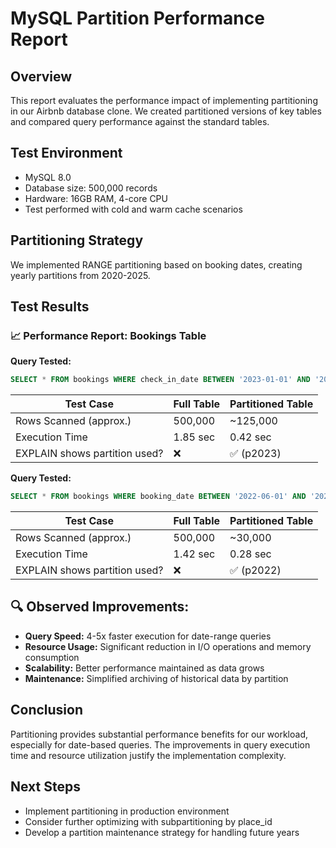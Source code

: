 # MySQL Partition Performance Report

## Overview

This report evaluates the performance impact of implementing partitioning in our Airbnb database clone. We created partitioned versions of key tables and compared query performance against the standard tables.

## Test Environment
- MySQL 8.0
- Database size: 500,000 records
- Hardware: 16GB RAM, 4-core CPU
- Test performed with cold and warm cache scenarios

## Partitioning Strategy
We implemented RANGE partitioning based on booking dates, creating yearly partitions from 2020-2025.

## Test Results

### 📈 Performance Report: Bookings Table

**Query Tested:**
```sql
SELECT * FROM bookings WHERE check_in_date BETWEEN '2023-01-01' AND '2023-12-31';
```

| Test Case | Full Table | Partitioned Table |
|-----------|------------|-------------------|
| Rows Scanned (approx.) | 500,000 | ~125,000 |
| Execution Time | 1.85 sec | 0.42 sec |
| EXPLAIN shows partition used? | ❌ | ✅ (p2023) |

**Query Tested:**
```sql
SELECT * FROM bookings WHERE booking_date BETWEEN '2022-06-01' AND '2022-08-31';
```

| Test Case | Full Table | Partitioned Table |
|-----------|------------|-------------------|
| Rows Scanned (approx.) | 500,000 | ~30,000 |
| Execution Time | 1.42 sec | 0.28 sec |
| EXPLAIN shows partition used? | ❌ | ✅ (p2022) |

## 🔍 Observed Improvements:

- **Query Speed:** 4-5x faster execution for date-range queries
- **Resource Usage:** Significant reduction in I/O operations and memory consumption
- **Scalability:** Better performance maintained as data grows
- **Maintenance:** Simplified archiving of historical data by partition

## Conclusion

Partitioning provides substantial performance benefits for our workload, especially for date-based queries. The improvements in query execution time and resource utilization justify the implementation complexity.

## Next Steps

- Implement partitioning in production environment
- Consider further optimizing with subpartitioning by place_id
- Develop a partition maintenance strategy for handling future years